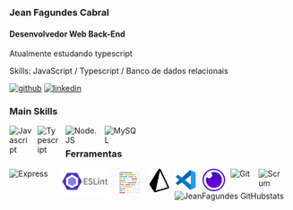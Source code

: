 ### Jean Fagundes Cabral
#### Desenvolvedor Web Back-End
Atualmente estudando typescript

Skills: JavaScript / Typescript / Banco de dados relacionais

[<img src='https://cdn.jsdelivr.net/npm/simple-icons@3.0.1/icons/github.svg' alt='github'
  height='40'>](https://github.com/JeanFagundes)
[<img src='https://cdn.jsdelivr.net/npm/simple-icons@3.0.1/icons/linkedin.svg' alt='linkedin'
  height='40'>](https://www.linkedin.com/in/linkedin.com/in/jean-fagundes-31488910b//)

 ###  Main Skills
  
  [<img align="left" src='https://upload.wikimedia.org/wikipedia/commons/thumb/9/99/Unofficial_JavaScript_logo_2.svg/512px-Unofficial_JavaScript_logo_2.svg.png' style="padding-right:10px;" alt='Javascript' width='40px'>](https://github.com/JeanFagundes)
  [<img align="left" src='https://upload.wikimedia.org/wikipedia/commons/thumb/4/4c/Typescript_logo_2020.svg/512px-Typescript_logo_2020.svg.png' style="padding-right:10px;" alt='Typescript' width='40'>](https://github.com/JeanFagundes)
  [<img align="left" src='https://upload.wikimedia.org/wikipedia/commons/thumb/d/d9/Node.js_logo.svg/590px-Node.js_logo.svg.png' style="padding-right:10px;"    alt='Node.JS' width='60px' >](https://github.com/JeanFagundes)
  [<img align="left" src='https://www.vectorlogo.zone/logos/mysql/mysql-official.svg' alt='MySQL' style="padding-right:10px;" width='60px'>](https://github.com/JeanFagundes)
  <br/>
   ### Ferramentas
   
   [<img align="left" src="https://img2.gratispng.com/20180614/aut/kisspng-node-js-express-js-javascript-solution-stack-web-a-5b22b9d544a3c5.7437956215290024532812.jpg" style="padding-right:10px;" alt='Express' width='80px'>](https://www.npmjs.com/package/express)
   [<img align="left" src="./imgs/eslint.svg.svg" style="padding-right:10px;" alt='Eslint' width='90px'>](https://github.com/JeanFagundes)
   [<img align="left" src="./imgs/prettier.svg.svg" style="padding-right:10px;" alt='Javascript' width='50px'>](https://github.com/JeanFagundes)
   [<img align="left" src="./imgs/prisma.svg.svg" style="padding-right:10px;" alt='Javascript' width='35px'>](https://github.com/JeanFagundes)
   [<img align="left" src="./imgs/vscode.svg.svg" style="padding-right:10px;" alt='Javascript' width='40px'>](https://github.com/JeanFagundes)
   [<img align="left" src="https://raw.githubusercontent.com/JeanFagundes/JeanFagundes/211b2c8cd5c61f454c14d3eb06179f76988554c6/imgs/insomnia.svg" style="padding-right:10px;" alt='insomnia' width='40px'>](https://github.com/JeanFagundes)
   [<img align="left" src="https://juristr.com/assets/images/categories/git.svg" style="padding-right:10px;" alt='Git' width='40px'>](https://github.com/JeanFagundes)
   [<img align="left" src="https://seeklogo.com/images/S/scrum-logo-B057CBD9B8-seeklogo.com.png" style="padding-right:10px;" alt='Scrum' width='40px'>](https://github.com/JeanFagundes)
    
![JeanFagundes GitHubstats](https://github-readme-stats.vercel.app/api?username=JeanFagundes&theme=codeSTACKr&show_icons=true)
